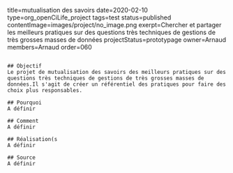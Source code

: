title=mutualisation des savoirs
date=2020-02-10
type=org_openCiLife_project
tags=test
status=published
contentImage=images/project/no_image.png
exerpt=Chercher et partager les meilleurs pratiques sur des questions très techniques de gestions de très grosses masses de données
projectStatus=prototypage
owner=Arnaud
members=Arnaud
order=060
~~~~~~

## Objectif
Le projet de mutualisation des savoirs des meilleurs pratiques sur des questions très techniques de gestions de très grosses masses de données.Il s'agit de créer un référentiel des pratiques pour faire des choix plus responsables.

## Pourquoi
A définir

## Comment
A définir

## Réalisation(s
A définir

## Source
A définir 